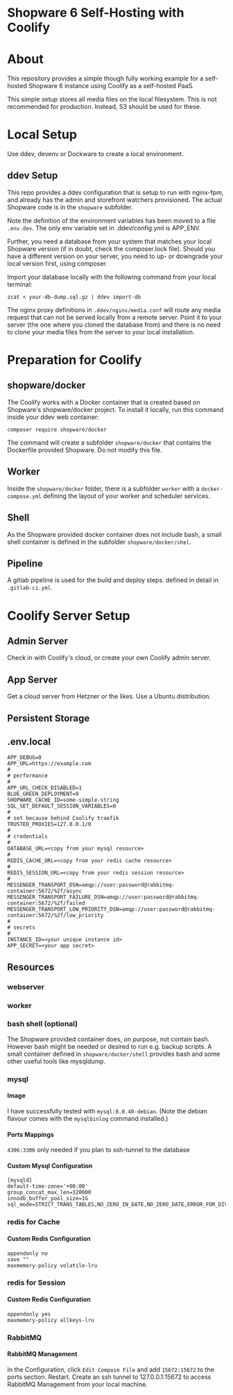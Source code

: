 Shopware 6 Self-Hosting with Coolify
====================================
# About
This repository provides a simple though fully working example
for a self-hosted Shopware 6 instance using Coolify as a self-hosted 
PaaS.

This simple setup stores all media files on the local filesystem.
This is not recommended for production. Instead, S3 should be used
for these.

# Local Setup
Use ddev, devenv or Dockware to create a local environment.

## ddev Setup
This repo provides a ddev configuration that is setup to run with
nginx-fpm, and already has the admin and storefront watchers
provisioned. The actual Shopware code is in the `shopware`
subfolder.

Note the definition of the environment variables has been moved
to a file `.env.dev`. The only env variable set in .ddev/config.yml
is APP_ENV.

Further, you need a database from your system that matches your
local Shopware version (if in doubt, check the composer.lock file).
Should you have a different version on your server, you need to
up- or downgrade your local version first, using composer.

Import your database locally with the following command from your
local terminal:

`zcat < your-db-dump.sql.gz | ddev import-db` 

The nginx proxy definitions in `.ddev/nginx/media.conf` will route
any media request that can not be served locally from a remote
server. Point it to your server 
(the one where you cloned the database from) and there is no need
to clone your media files from the server to your local installation.

# Preparation for Coolify
## shopware/docker
The Coolify works with a Docker container that is created based
on Shopware's shopware/docker project. To install it locally,
run this command inside your ddev web container:

`composer require shopware/docker`

The command will create a subfolder `shopware/docker` that contains
the Dockerfile provided Shopware. Do not modify this file.

## Worker
Inside the `shopware/docker` folder, there is a subfolder `worker`
with a `docker-compose.yml` defining the layout of your worker and
scheduler services.

## Shell
As the Shopware provided docker container does not include bash,
a small shell container is defined in the subfolder 
`shopware/docker/shel`.

## Pipeline
A gitlab pipeline is used for the build and deploy steps. defined
in detail in `.gitlab-ci.yml`.

# Coolify Server Setup
## Admin Server
Check in with Coolify's cloud, or create your own Coolify admin server.
## App Server
Get a cloud server from Hetzner or the likes. Use a Ubuntu distribution.

## Persistent Storage
## .env.local
```dotenv
APP_DEBUG=0
APP_URL=https://example.com
#
# performance
#
APP_URL_CHECK_DISABLED=1
BLUE_GREEN_DEPLOYMENT=0
SHOPWARE_CACHE_ID=some-simple-string
SQL_SET_DEFAULT_SESSION_VARIABLES=0
#
# set because behind Coolify traefik
TRUSTED_PROXIES=127.0.0.1/0
#
# credentials
#
DATABASE_URL=<copy from your mysql resource>
#
REDIS_CACHE_URL=<copy from your redis cache resource>
#
REDIS_SESSION_URL=<copy from your redis session resource>
#
MESSENGER_TRANSPORT_DSN=amqp://user:password@rabbitmq-container:5672/%2f/async
MESSENGER_TRANSPORT_FAILURE_DSN=amqp://user:password@rabbitmq-container:5672/%2f/failed
MESSENGER_TRANSPORT_LOW_PRIORITY_DSN=amqp://user:password@rabbitmq-container:5672/%2f/low_priority
#
# secrets
#
INSTANCE_ID=<your unique instance id>
APP_SECRET=<your app secret>
```
## Resources
### webserver
### worker
### bash shell (optional)
The Shopware provided container does, on purpose, not contain bash.
However bash might be needed or desired to run e.g. backup scripts.
A small container defined in `shopware/docker/shell` provides bash
and some other useful tools like mysqldump.
### mysql
#### Image
I have successfully tested with `mysql:8.0.40-debian`. 
(Note the debian flavour comes with the `mysqlbinlog` command installed.)
#### Ports Mappings
`4306:3306` only needed if you plan to ssh-tunnel to the database
#### Custom Mysql Configuration
```text
[mysqld]
default-time-zone='+00:00'
group_concat_max_len=320000
innodb_buffer_pool_size=1G
sql_mode=STRICT_TRANS_TABLES,NO_ZERO_IN_DATE,NO_ZERO_DATE,ERROR_FOR_DIVISION_BY_ZERO,NO_ENGINE_SUBSTITUTION
```
### redis for Cache
#### Custom Redis Configuration
```text
appendonly no
save ""
maxmemory-policy volatile-lru
```
### redis for Session
#### Custom Redis Configuration
```text
appendonly yes
maxmemory-policy allkeys-lru
```

### RabbitMQ
#### RabbitMQ Management
In the Configuration, click `Edit Compose File` and add `15672:15672`
to the ports section. Restart.
Create an ssh tunnel to 127.0.0.1:15672 to access RabbitMQ Management
from your local machine.